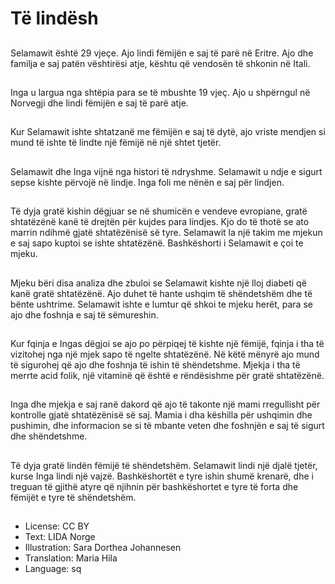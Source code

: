 # Të lindësh

##
Selamawit është 29 vjeçe. Ajo lindi fëmijën e saj të parë në Eritre. Ajo dhe familja e saj patën vështirësi atje, kështu që vendosën të shkonin në Itali.

##
Inga u largua nga shtëpia para se të mbushte 19 vjeç. Ajo u shpërngul në Norvegji dhe lindi fëmijën e saj të parë atje.

##
Kur Selamawit ishte shtatzanë me fëmijën e saj të dytë, ajo vriste mendjen si mund të ishte të lindte një fëmijë në një shtet tjetër.

##
Selamawit dhe Inga vijnë nga histori të ndryshme. Selamawit u ndje e sigurt sepse kishte përvojë në lindje. Inga foli me nënën e saj për lindjen.

##
Të dyja gratë kishin dëgjuar se në shumicën e vendeve evropiane, gratë shtatëzënë kanë të drejtën për kujdes para lindjes. Kjo do të thotë se ato marrin ndihmë gjatë shtatëzënisë së tyre. Selamawit la një takim me mjekun e saj sapo kuptoi se ishte shtatëzënë. Bashkëshorti i Selamawit e çoi te mjeku.

##
Mjeku bëri disa analiza dhe zbuloi se Selamawit kishte një lloj diabeti që kanë gratë shtatëzënë. Ajo duhet të hante ushqim të shëndetshëm dhe të bënte ushtrime. Selamawit ishte e lumtur që shkoi te mjeku herët, para se ajo dhe foshnja e saj të sëmureshin.

##
Kur fqinja e Ingas dëgjoi se ajo po përpiqej të kishte një fëmijë, fqinja i tha të vizitohej nga një mjek sapo të ngelte shtatëzënë. Në këtë mënyrë ajo mund të sigurohej që ajo dhe foshnja të ishin të shëndetshme. Mjekja i tha të merrte acid folik, një vitaminë që është e rëndësishme për gratë shtatëzënë.

##
Inga dhe mjekja e saj ranë dakord që ajo të takonte një mami rregullisht për kontrolle gjatë shtatëzënisë së saj. Mamia i dha këshilla për ushqimin dhe pushimin, dhe informacion se si të mbante veten dhe foshnjën e saj të sigurt dhe shëndetshme.

##
Të dyja gratë lindën fëmijë të shëndetshëm. Selamawit lindi një djalë tjetër, kurse Inga lindi një vajzë. Bashkëshortët e tyre ishin shumë krenarë, dhe i treguan të gjithë atyre që njihnin për bashkëshortet e tyre të forta dhe fëmijët e tyre të shëndetshëm.

##
* License: CC BY
* Text: LIDA Norge
* Illustration: Sara Dorthea Johannesen
* Translation: Maria Hila
* Language: sq
